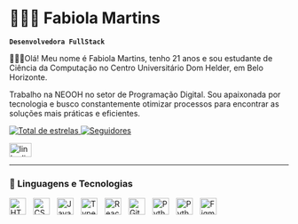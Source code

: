 # 👩🏽‍💻 Fabiola Martins

**`Desenvolvedora FullStack`**

 🙋🏽‍♀️Olá! Meu nome é Fabiola Martins, tenho 21 anos e sou estudante de Ciência da Computação no Centro Universitário Dom Helder, em Belo Horizonte.

Trabalho na NEOOH no setor de Programação Digital. Sou apaixonada por tecnologia e busco constantemente otimizar processos para encontrar as soluções mais práticas e eficientes.
<p align="left">
    <a href="https://https://github.com/Fabiola846/tab=repositories&sort=stargazers">
        <img 
            alt="Total de estrelas" 
            title="Total de estrelas GitHub" 
            src="https://custom-icon-badges.demolab.com/github/stars/Fabiola846?color=55960c&style=for-the-badge&labelColor=488207&logo=star&label=estrelas"
        />
    </a>
    <a href="https://github.com/Fabiola846?tab=followers">
        <img 
            alt="Seguidores" 
            title="Me siga no GitHub" 
            src="https://custom-icon-badges.demolab.com/github/followers/Fabiola846?color=236ad3&labelColor=1155ba&style=for-the-badge&logo=github&label=Seguidores&logoColor=white"
        />

<div align="left">
  <a href="www.linkedin.com/in/fabiola-martins-44b690220" target="_blank">
    <img src="https://raw.githubusercontent.com/maurodesouza/profile-readme-generator/master/src/assets/icons/social/linkedin/default.svg" width="40" height="25" alt="linkedin logo"  />
  </a>
</div>
    </a>
</p>

---

### 🤖 Linguagens e Tecnologias

<img 
    align="left" 
    alt="HTML"
    title="HTML" 
    width="30px" 
    style="padding-right: 10px;" 
    src="https://cdn.jsdelivr.net/gh/devicons/devicon@latest/icons/html5/html5-original.svg" 
/>
<img 
    align="left" 
    alt="CSS" 
    title="CSS"
    width="30px" 
    style="padding-right: 10px;" 
    src="https://cdn.jsdelivr.net/gh/devicons/devicon@latest/icons/css3/css3-original.svg" 
/>
<img 
    align="left" 
    alt="JavaScript" 
    title="JavaScript"
    width="30px" 
    style="padding-right: 10px;" 
    src="https://cdn.jsdelivr.net/gh/devicons/devicon@latest/icons/javascript/javascript-original.svg" 
/>
<img 
    align="left" 
    alt="TypeScript"
    title="TypeScript" 
    width="30px" 
    style="padding-right: 10px;" 
    src="https://cdn.jsdelivr.net/gh/devicons/devicon@latest/icons/typescript/typescript-original.svg" 
/>
<img 
    align="left" 
    alt="React"
    title="React" 
    width="30px" 
    style="padding-right: 10px;" 
    src="https://cdn.jsdelivr.net/gh/devicons/devicon@latest/icons/react/react-original.svg" 
/>

<img 
    align="left" 
    alt="Git" 
    title="Git"
    width="30px" 
    style="padding-right: 10px;" 
    src="https://cdn.jsdelivr.net/gh/devicons/devicon@latest/icons/git/git-original.svg" 
/>
<img 
    align="left" 
    alt="Python" 
    title="Python"
    width="30px" 
    style="padding-right: 10px;" 
    src="https://cdn.jsdelivr.net/gh/devicons/devicon@latest/icons/python/python-original.svg" 
/>
  <img
  align="left" 
    alt="Python" 
    title="Python"
    width="30px" 
    style="padding-right: 10px;"
   src="https://cdn.jsdelivr.net/gh/devicons/devicon/icons/java/java-original.svg"   
/>
   <img
  align="left" 
    alt="Figma" 
    title="Figma"
    width="30px"  
  src="https://cdn.jsdelivr.net/gh/devicons/devicon/icons/figma/figma-original.svg" 
 />
</div>

<br/>
<br/>

